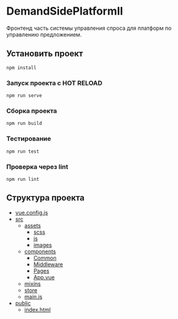 # DemandSidePlatformII

Фронтенд часть cистемы  управления спроса для платформ по управлению предложением. 

## Установить проект
```
npm install
```

### Запуск проекта с HOT RELOAD
```
npm run serve
```

### Сборка проекта
```
npm run build
```

### Тестирование
```
npm run test
```

### Проверка через lint
```
npm run lint
```

## Структура проекта

  - [vue.config.js](https://github.com/Simon1111/oldVueProject/blob/master/vue.config.js)
  - [src](https://github.com/Simon1111/oldVueProject/tree/master/src)
    - [assets](https://github.com/Simon1111/oldVueProject/tree/master/src/assets)
      - [scss](https://github.com/Simon1111/oldVueProject/tree/master/src/assets/scss)
      - [js](https://github.com/Simon1111/oldVueProject/tree/master/src/assets/js)
      - [images](https://github.com/Simon1111/oldVueProject/tree/master/src/assets/images)
    - [components](https://github.com/Simon1111/oldVueProject/tree/master/src/components)
      - [Common](https://github.com/Simon1111/oldVueProject/tree/master/src/components/Common)
      - [Middleware](https://github.com/Simon1111/oldVueProject/tree/master/src/components/Middleware)
      - [Pages](https://github.com/Simon1111/oldVueProject/tree/master/src/components/Pages)
      - [App.vue](https://github.com/Simon1111/oldVueProject/tree/master/src/components/App.vue)
    - [mixins](https://github.com/Simon1111/oldVueProject/tree/master/src/mixins)
    - [store](https://github.com/Simon1111/oldVueProject/tree/master/src/store)
    - [main.js](https://github.com/Simon1111/oldVueProject/tree/master/src/main.js)
  - [public](https://github.com/Simon1111/oldVueProject/tree/master/public)
    - [index.html](https://github.com/Simon1111/oldVueProject/tree/master/public/index.html)